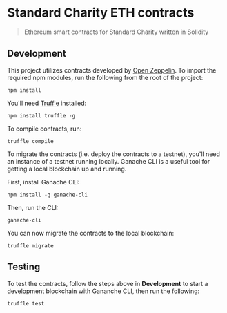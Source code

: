 # Standard Charity ETH contracts

> Ethereum smart contracts for Standard Charity written in Solidity

## Development

This project utilizes contracts developed by [Open Zeppelin](https://docs.openzeppelin.com/openzeppelin/). To import the required npm modules, run the following from the root of the project:

`npm install`

You'll need [Truffle](https://www.trufflesuite.com/truffle) installed:

`npm install truffle -g`

To compile contracts, run:

`truffle compile`

To migrate the contracts (i.e. deploy the contracts to a testnet), you'll need an instance of a testnet running locally. Ganache CLI is a useful tool for getting a local blockchain up and running.

First, install Ganache CLI:

`npm install -g ganache-cli`

Then, run the CLI:

`ganache-cli`

You can now migrate the contracts to the local blockchain:

`truffle migrate`

## Testing

To test the contracts, follow the steps above in **Development** to start a development blockchain with Gananche CLI, then run the following:

`truffle test`
